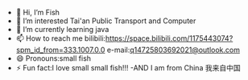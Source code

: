 - 👋 Hi, I’m Fish
- 👀 I’m interested Tai'an Public Transport and Computer
- 🌱 I’m currently learning java
- 📫 How to reach me bilibili:https://space.bilibili.com/1175443074?spm_id_from=333.1007.0.0
                      e-mail:q14725803692021@outlook.com
- 😄 Pronouns:small fish
- ⚡ Fun fact:I love small small fish!!!
-AND
   I am from China
  我来自中国
<!---
yyll2023/yyll2023 is a ✨ special ✨ repository because its `README.md` (this file) appears on your GitHub profile.
You can click the Preview link to take a look at your changes.
--->
